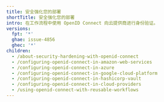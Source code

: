 ```yaml
---
title: 安全强化您的部署
shortTitle: 安全强化您的部署
intro: 在工作流程中使用 OpenID Connect 向云提供商进行身份验证。
versions:
  fpt: '*'
  ghae: issue-4856
  ghec: '*'
children:
  - /about-security-hardening-with-openid-connect
  - /configuring-openid-connect-in-amazon-web-services
  - /configuring-openid-connect-in-azure
  - /configuring-openid-connect-in-google-cloud-platform
  - /configuring-openid-connect-in-hashicorp-vault
  - /configuring-openid-connect-in-cloud-providers
  - /using-openid-connect-with-reusable-workflows
---
```


